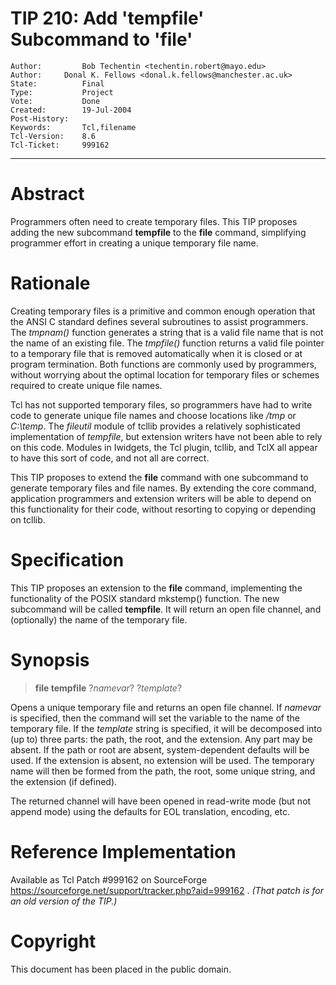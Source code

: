 # TIP 210: Add 'tempfile' Subcommand to 'file'
	Author:         Bob Techentin <techentin.robert@mayo.edu>
	Author:		Donal K. Fellows <donal.k.fellows@manchester.ac.uk>
	State:          Final
	Type:           Project
	Vote:           Done
	Created:        19-Jul-2004
	Post-History:   
	Keywords:       Tcl,filename
	Tcl-Version:    8.6
	Tcl-Ticket:     999162
-----

# Abstract

Programmers often need to create temporary files. This TIP proposes adding the
new subcommand **tempfile** to the **file** command, simplifying
programmer effort in creating a unique temporary file name.

# Rationale

Creating temporary files is a primitive and common enough operation that the
ANSI C standard defines several subroutines to assist programmers. The
_tmpnam\(\)_ function generates a string that is a valid file name that is not
the name of an existing file. The _tmpfile\(\)_ function returns a valid file
pointer to a temporary file that is removed automatically when it is closed or
at program termination. Both functions are commonly used by programmers,
without worrying about the optimal location for temporary files or schemes
required to create unique file names.

Tcl has not supported temporary files, so programmers have had to write code
to generate unique file names and choose locations like _/tmp_ or
_C:\\temp_. The _fileutil_ module of tcllib provides a relatively
sophisticated implementation of _tempfile_, but extension writers have not
been able to rely on this code. Modules in Iwidgets, the Tcl plugin, tcllib,
and TclX all appear to have this sort of code, and not all are correct.

This TIP proposes to extend the **file** command with one subcommand to
generate temporary files and file names. By extending the core command,
application programmers and extension writers will be able to depend on this
functionality for their code, without resorting to copying or depending on
tcllib.

# Specification

This TIP proposes an extension to the **file** command, implementing the
functionality of the POSIX standard mkstemp\(\) function. The new subcommand
will be called **tempfile**. It will return an open file channel, and
\(optionally\) the name of the temporary file.

# Synopsis

 > **file tempfile** ?_namevar_? ?_template_?

Opens a unique temporary file and returns an open file channel. If _namevar_
is specified, then the command will set the variable to the name of the
temporary file. If the _template_ string is specified, it will be decomposed
into \(up to\) three parts: the path, the root, and the extension. Any part may
be absent. If the path or root are absent, system-dependent defaults will be
used. If the extension is absent, no extension will be used. The temporary
name will then be formed from the path, the root, some unique string, and the
extension \(if defined\).

The returned channel will have been opened in read-write mode \(but not append
mode\) using the defaults for EOL translation, encoding, etc.

# Reference Implementation

Available as Tcl Patch \#999162 on SourceForge
<https://sourceforge.net/support/tracker.php?aid=999162> . _\(That
patch is for an old version of the TIP.\)_

# Copyright

This document has been placed in the public domain.

